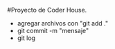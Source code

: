 #Proyecto de Coder House. 

- agregar archivos con "git add ." 
- git commit -m "mensaje" 
- git log 

